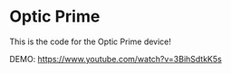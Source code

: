 # Optic Prime
This is the code for the Optic Prime device!

DEMO: https://www.youtube.com/watch?v=3BihSdtkK5s
